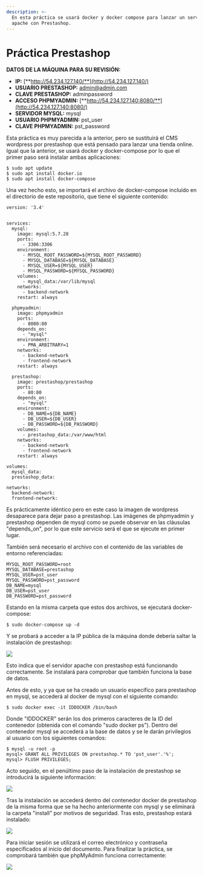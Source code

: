 ```yaml
---
description: >-
  En esta práctica se usará docker y docker compose para lanzar un servidor
  apache con Prestashop.
---
```


# Práctica Prestashop

**DATOS DE LA MÁQUINA PARA SU REVISIÓN:**

* **IP:** [**http://54.234.127.140/**](http://54.234.127.140/)
* **USUARIO PRESTASHOP:** admin@admin.com
* **CLAVE PRESTASHOP:** adminpassword
* **ACCESO PHPMYADMIN:** [**http://54.234.127.140:8080/**](http://54.234.127.140:8080/)
* **SERVIDOR MYSQL:** mysql
* **USUARIO PHPMYADMIN:** pst\_user
* **CLAVE PHPMYADMIN:** pst\_password

Esta práctica es muy parecida a la anterior, pero se sustituirá el CMS wordpress por prestashop que está pensado para lanzar una tienda online. Igual que la anterior, se usará docker y docker-compose por lo que el primer paso será instalar ambas aplicaciones:

```text
$ sudo apt update
$ sudo apt install docker.io
$ sudo apt install docker-compose
```

Una vez hecho esto, se importará el archivo de docker-compose incluído en el directorio de este repositorio, que tiene el siguiente contenido:

```text
version: '3.4'


services:
  mysql:
    image: mysql:5.7.28
    ports: 
      - 3306:3306
    environment: 
      - MYSQL_ROOT_PASSWORD=${MYSQL_ROOT_PASSWORD}
      - MYSQL_DATABASE=${MYSQL_DATABASE}
      - MYSQL_USER=${MYSQL_USER}
      - MYSQL_PASSWORD=${MYSQL_PASSWORD}
    volumes: 
      - mysql_data:/var/lib/mysql
    networks:
      - backend-network
    restart: always

  phpmyadmin:
    image: phpmyadmin
    ports:
      - 8080:80
    depends_on:
      - "mysql"
    environment: 
      - PMA_ARBITRARY=1
    networks:
      - backend-network
      - frontend-network
    restart: always

  prestashop:
    image: prestashop/prestashop
    ports: 
      - 80:80
    depends_on:
      - "mysql"
    environment: 
      - DB_NAME=${DB_NAME}
      - DB_USER=${DB_USER}
      - DB_PASSWORD=${DB_PASSWORD}
    volumes:
      - prestashop_data:/var/www/html
    networks:
      - backend-network
      - frontend-network
    restart: always

volumes:
  mysql_data:
  prestashop_data:

networks:
  backend-network:
  frontend-network:
```

Es prácticamente idéntico pero en este caso la imagen de wordpress desaparece para dejar paso a prestashop. Las imágenes de phpmyadmin y prestashop dependen de mysql como se puede observar en las cláusulas "depends\_on", por lo que este servicio será el que se ejecute en primer lugar.

También será necesario el archivo con el contenido de las variables de entorno referenciadas:

```text
MYSQL_ROOT_PASSWORD=root
MYSQL_DATABASE=prestashop
MYSQL_USER=pst_user
MYSQL_PASSWORD=pst_password
DB_NAME=mysql
DB_USER=pst_user
DB_PASSWORD=pst_password
```

Estando en la misma carpeta que estos dos archivos, se ejecutará docker-compose:

```text
$ sudo docker-compose up -d
```

Y se probará a acceder a la IP pública de la máquina donde debería saltar la instalación de prestashop:

![](https://raw.githubusercontent.com/ivanmp-lm/IAW/master/.gitbook/assets/image%20(28).png)

Esto indica que el servidor apache con prestashop está funcionando correctamente. Se instalará para comprobar que también funciona la base de datos.

Antes de esto, y ya que se ha creado un usuario específico para prestashop en mysql, se accederá al docker de mysql con el siguiente comando:

```text
$ sudo docker exec -it IDDOCKER /bin/bash
```

Donde "IDDOCKER" serán los dos primeros caracteres de la ID del contenedor \(obtenida con el comando "sudo docker ps"\). Dentro del contenedor mysql se accederá a la base de datos y se le darán privilegios al usuario con los siguientes comandos:

```text
$ mysql -u root -p
mysql> GRANT ALL PRIVILEGES ON prestashop.* TO 'pst_user'.'%';
mysql> FLUSH PRIVILEGES;
```

Acto seguido, en el penúltimo paso de la instalación de prestashop se introducirá la siguiente información:

![](https://raw.githubusercontent.com/ivanmp-lm/IAW/master/.gitbook/assets/image%20(23).png)

Tras la instalación se accederá dentro del contenedor docker de prestashop de la misma forma que se ha hecho anteriormente con mysql y se eliminará la carpeta "install" por motivos de seguridad. Tras esto, prestashop estará instalado:

![](https://raw.githubusercontent.com/ivanmp-lm/IAW/master/.gitbook/assets/image%20(25).png)

Para iniciar sesión se utilizará el correo electrónico y contraseña especificados al inicio del documento. Para finalizar la práctica, se comprobará también que phpMyAdmin funciona correctamente:

![](https://raw.githubusercontent.com/ivanmp-lm/IAW/master/.gitbook/assets/image%20(30).png)
